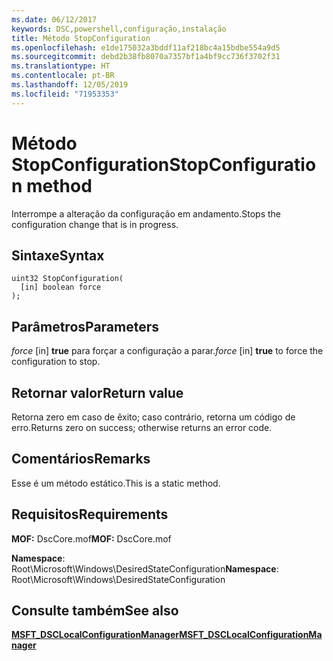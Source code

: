 ```yaml
---
ms.date: 06/12/2017
keywords: DSC,powershell,configuração,instalação
title: Método StopConfiguration
ms.openlocfilehash: e1de175032a3bddf11af218bc4a15bdbe554a9d5
ms.sourcegitcommit: debd2b38fb8070a7357bf1a4bf9cc736f3702f31
ms.translationtype: HT
ms.contentlocale: pt-BR
ms.lasthandoff: 12/05/2019
ms.locfileid: "71953353"
---
```

# <a name="stopconfiguration-method"></a><span data-ttu-id="fce62-103">Método StopConfiguration</span><span class="sxs-lookup"><span data-stu-id="fce62-103">StopConfiguration method</span></span>

<span data-ttu-id="fce62-104">Interrompe a alteração da configuração em andamento.</span><span class="sxs-lookup"><span data-stu-id="fce62-104">Stops the configuration change that is in progress.</span></span>

## <a name="syntax"></a><span data-ttu-id="fce62-105">Sintaxe</span><span class="sxs-lookup"><span data-stu-id="fce62-105">Syntax</span></span>

```mof
uint32 StopConfiguration(
  [in] boolean force
);
```

## <a name="parameters"></a><span data-ttu-id="fce62-106">Parâmetros</span><span class="sxs-lookup"><span data-stu-id="fce62-106">Parameters</span></span>

<span data-ttu-id="fce62-107">*force* \[in\] **true** para forçar a configuração a parar.</span><span class="sxs-lookup"><span data-stu-id="fce62-107">*force* \[in\] **true** to force the configuration to stop.</span></span>

## <a name="return-value"></a><span data-ttu-id="fce62-108">Retornar valor</span><span class="sxs-lookup"><span data-stu-id="fce62-108">Return value</span></span>

<span data-ttu-id="fce62-109">Retorna zero em caso de êxito; caso contrário, retorna um código de erro.</span><span class="sxs-lookup"><span data-stu-id="fce62-109">Returns zero on success; otherwise returns an error code.</span></span>

## <a name="remarks"></a><span data-ttu-id="fce62-110">Comentários</span><span class="sxs-lookup"><span data-stu-id="fce62-110">Remarks</span></span>

<span data-ttu-id="fce62-111">Esse é um método estático.</span><span class="sxs-lookup"><span data-stu-id="fce62-111">This is a static method.</span></span>

## <a name="requirements"></a><span data-ttu-id="fce62-112">Requisitos</span><span class="sxs-lookup"><span data-stu-id="fce62-112">Requirements</span></span>

<span data-ttu-id="fce62-113">**MOF:** DscCore.mof</span><span class="sxs-lookup"><span data-stu-id="fce62-113">**MOF:** DscCore.mof</span></span>

<span data-ttu-id="fce62-114">**Namespace**: Root\Microsoft\Windows\DesiredStateConfiguration</span><span class="sxs-lookup"><span data-stu-id="fce62-114">**Namespace**: Root\Microsoft\Windows\DesiredStateConfiguration</span></span>

## <a name="see-also"></a><span data-ttu-id="fce62-115">Consulte também</span><span class="sxs-lookup"><span data-stu-id="fce62-115">See also</span></span>

[<span data-ttu-id="fce62-116">**MSFT_DSCLocalConfigurationManager**</span><span class="sxs-lookup"><span data-stu-id="fce62-116">**MSFT_DSCLocalConfigurationManager**</span></span>](msft-dsclocalconfigurationmanager.md)

